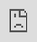# music-transcription
<video width="600" controls>
  <source src="https://drive.google.com/file/d/1crdvczmAHsjuTCNnU1jxFkyApXJZq3EC/view?usp=drive_link" type="video/mp4">
  Your browser does not support the video tag.
</video>


https://github.com/user-attachments/assets/319f6852-3fc4-4ee5-9dcc-9713405ca65d


<iframe src="https://eoinmooremath.wistia.com/medias/h2ezrxm67a" width="640" height="360" allowfullscreen></iframe>

<iframe allow="fullscreen" allowfullscreen height="100%" src="https://streamable.com/e/b0jdr1?loop=0" width="100%" style="border:none; width:100%; height:100%; position:absolute; left:0px; top:0px; overflow:hidden;"></iframe>
